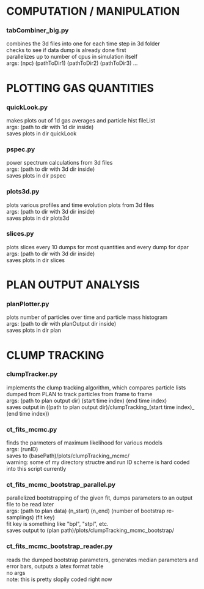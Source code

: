 # COMPUTATION / MANIPULATION  
### tabCombiner_big.py  
combines the 3d files into one for each time step in 3d folder  
checks to see if data dump is already done first  
parallelizes up to number of cpus in simulation itself  
args: (npc) (pathToDir1) (pathToDir2) (pathToDir3) ...

# PLOTTING GAS QUANTITIES  
### quickLook.py  
makes plots out of 1d gas averages and particle hist fileList  
args: (path to dir with 1d dir inside)  
saves plots in dir quickLook  

### pspec.py  
power spectrum calculations from 3d files  
args: (path to dir with 3d dir inside)  
saves plots in dir pspec  

### plots3d.py  
plots various profiles and time evolution plots from 3d files  
args: (path to dir with 3d dir inside)  
saves plots in dir plots3d  

### slices.py  
plots slices every 10 dumps for most quantities and every dump for dpar    
args: (path to dir with 3d dir inside)  
saves plots in dir slices  

# PLAN OUTPUT ANALYSIS  
### planPlotter.py  
plots number of particles over time and particle mass histogram  
args: (path to dir with planOutput dir inside)  
saves plots in dir plan  

# CLUMP TRACKING  
### clumpTracker.py   
implements the clump tracking algorithm, which compares particle lists dumped from PLAN to track particles from frame to frame  
args: (path to plan output dir) (start time index) (end time index)  
saves output in ((path to plan output dir)/clumpTracking_(start time index)_ (end time index))  

### ct_fits_mcmc.py  
finds the parmeters of maximum likelihood for various models  
args: (runID)  
saves to (basePath)/plots/clumpTracking_mcmc/  
warning: some of my directory structre and run ID scheme is hard coded into this script currently  

### ct_fits_mcmc_bootstrap_parallel.py  
parallelized bootstrapping of the given fit, dumps parameters to an output file to be read later  
args: (path to plan data) (n_start) (n_end) (number of bootstrap re-samplings) (fit key)  
fit key is something like "bpl", "stpl", etc.  
saves output to (plan path)/plots/clumpTracking_mcmc_bootstrap/  

### ct_fits_mcmc_bootstrap_reader.py  
reads the dumped bootstrap parameters, generates median parameters and error bars, outputs a latex format table  
no args  
note: this is pretty slopily coded right now  

















#
